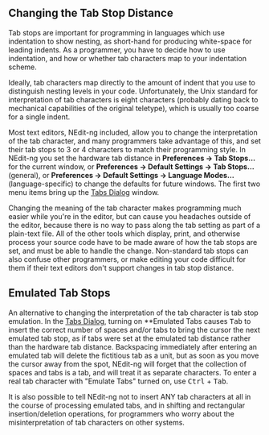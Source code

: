 
## Changing the Tab Stop Distance

Tab stops are important for programming in languages which use
indentation to show nesting, as short-hand for producing white-space for
leading indents. As a programmer, you have to decide how to use
indentation, and how or whether tab characters map to your indentation
scheme.

Ideally, tab characters map directly to the amount of indent that you
use to distinguish nesting levels in your code. Unfortunately, the Unix
standard for interpretation of tab characters is eight characters
(probably dating back to mechanical capabilities of the original
teletype), which is usually too coarse for a single indent.

Most text editors, NEdit-ng included, allow you to change the
interpretation of the tab character, and many programmers take advantage
of this, and set their tab stops to 3 or 4 characters to match their
programming style. In NEdit-ng you set the hardware tab distance in
**Preferences &rarr; Tab Stops...** for the current window, or **Preferences
&rarr; Default Settings &rarr; Tab Stops...** (general), or **Preferences
&rarr; Default Settings &rarr; Language Modes...** (language-specific) to
change the defaults for future windows. The first two menu items bring up the [Tabs Dialog](41.md) window.

Changing the meaning of the tab character makes programming much easier
while you're in the editor, but can cause you headaches outside of the
editor, because there is no way to pass along the tab setting as part of
a plain-text file. All of the other tools which display, print, and
otherwise process your source code have to be made aware of how the tab
stops are set, and must be able to handle the change. Non-standard tab
stops can also confuse other programmers, or make editing your code
difficult for them if their text editors don't support changes in tab
stop distance.

## Emulated Tab Stops

An alternative to changing the interpretation of the tab character is
tab stop emulation. In the [Tabs Dialog](41.md), turning on **Emulated Tabs
causes <kbd>Tab</kbd> to insert the correct number of spaces and/or
tabs to bring the cursor the next emulated tab stop, as if tabs were set
at the emulated tab distance rather than the hardware tab distance.
Backspacing immediately after entering an emulated tab will delete the
fictitious tab as a unit, but as soon as you move the cursor away from
the spot, NEdit-ng will forget that the collection of spaces and tabs is
a tab, and will treat it as separate characters. To enter a real tab
character with "Emulate Tabs" turned on, use <kbd>Ctrl</kbd> + <kbd>Tab</kbd>.

It is also possible to tell NEdit-ng not to insert ANY tab characters at
all in the course of processing emulated tabs, and in shifting and
rectangular insertion/deletion operations, for programmers who worry
about the misinterpretation of tab characters on other systems.
